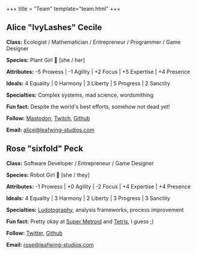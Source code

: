 +++
title = "Team"
template="team.html"
+++

## Alice "IvyLashes" Cecile

**Class:** Ecologist / Mathematician / Entrepreneur / Programmer / Game Designer

**Species:** Plant Girl 🍃 [she / her]

**Attributes:** -5 Prowess | -1 Agility | +2 Focus | +5 Expertise | +4 Presence

**Ideals:** 4 Equality | 0 Harmony | 3 Liberty | 5 Progress | 2 Sanctity

**Specialties:** Complex systems, mad science, wordsmithing

**Fun fact:** Despite the world's best efforts, somehow not dead yet!

**Follow:** [Mastodon](https://tech.lgbt/@alice_i_cecile), [Twitch](https://www.twitch.tv/ivylashes), [Github](https://github.com/alice-i-cecile)

**Email:** [alice@leafwing-studios.com](mailto:alice@leafwing-studios.com)

## Rose "sixfold" Peck

**Class:** Software Developer / Entrepreneur / Game Designer

**Species:** Robot Girl 🤖 [she / they]

**Attributes:** -1 Prowess | +0 Agility | -2 Focus | +4 Expertise | +4 Presence

**Ideals:** 4 Equality | 3 Harmony | 2 Liberty | 3 Progress | 3 Sanctity

**Specialties:** [Ludotography](https://www.youtube.com/watch?v=5ebIizhEgxg&t=521s)</a>, analysis frameworks, process improvement

**Fun fact:** Pretty okay at [Super Metroid](https://www.speedrun.com/plof27/)</a> and [Tetris](https://www.youtube.com/watch?v=kIf0LqfK50I), I guess ;)

**Follow:** [Twitter](https://twitter.com/plof27), [Github](https://github.com/plof27)

**Email:** [rose@leafwing-studios.com](mailto:rose@leafwing-studios.com)
